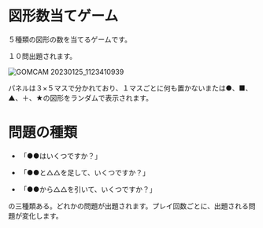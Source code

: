 # 図形数当てゲーム

５種類の図形の数を当てるゲームです。

１０問出題されます。

![GOMCAM 20230125_1123410939](https://user-images.githubusercontent.com/34999008/214466901-e20a456e-74ec-45cb-8763-09e1ae54c7f4.gif)


パネルは３×５マスで分かれており、１マスごとに何も置かないまたは●、■、▲、＋、★の図形をランダムで表示されます。


# 問題の種類

- 「●●はいくつですか？」 

- 「●●と△△を足して、いくつですか？」 

- 「●●から△△を引いて、いくつですか？」 

の三種類ある。どれかの問題が出題されます。プレイ回数ごとに、出題される問題が変化します。

